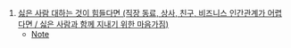 1. [싫은 사람 대하는 것이 힘들다면 (직장 동료, 상사, 친구, 비즈니스 인간관계가 어렵다면 / 싫은 사람과 함께 지내기 위한 마음가짐)](https://youtu.be/tKN5OW5omYM)
    - [Note](./Note/싫은사람_대하는것이_힘들다면.md)
